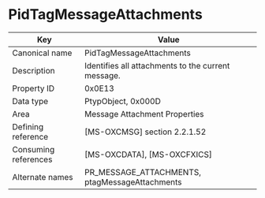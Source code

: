 # PidTagMessageAttachments

| Key | Value |
|---|---|
| Canonical name | PidTagMessageAttachments |
| Description | Identifies all attachments to the current message. |
| Property ID | 0x0E13 |
| Data type | PtypObject, 0x000D |
| Area | Message Attachment Properties |
| Defining reference | [MS-OXCMSG] section 2.2.1.52 |
| Consuming references | [MS-OXCDATA], [MS-OXCFXICS] |
| Alternate names | PR_MESSAGE_ATTACHMENTS, ptagMessageAttachments |
